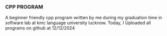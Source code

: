 ### CPP PROGRAM
A beginner friendly cpp program written by me during my graduation time in software lab at kmc language university lucknow.
Today, I Uploaded all programs on github at 12/12/2024
